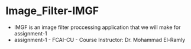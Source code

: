 # Image_Filter-IMGF
* IMGF is an image filter proccessing application that we will make for assignment-1
* assignment-1 - FCAI-CU - Course Instructor: Dr. Mohammad El-Ramly
